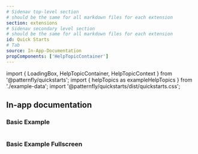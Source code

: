 ```yaml
---
# Sidenav top-level section
# should be the same for all markdown files for each extension
section: extensions
# Sidenav secondary level section
# should be the same for all markdown files for each extension
id: Quick Starts
# Tab
source: In-App-Documentation
propComponents: ['HelpTopicContainer']
---
```


import { LoadingBox, HelpTopicContainer, HelpTopicContext } from '@patternfly/quickstarts';
import { helpTopics as exampleHelpTopics } from './example-data';
import '@patternfly/quickstarts/dist/quickstarts.css';

## In-app documentation

### Basic Example
```js file="./HelpTopic.jsx"
```

### Basic Example Fullscreen
```js file="./HelpTopic.jsx" isFullscreen
```
